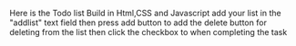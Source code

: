 Here is the Todo list Build in Html,CSS and Javascript 
add your list in the "addlist" text field then press add button to add
the delete button for deleting from the list
then click the checkbox to when completing the task

